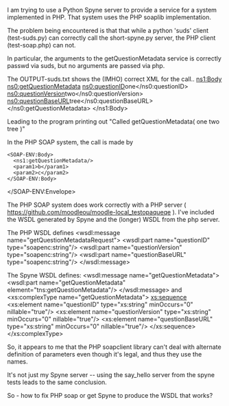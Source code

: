 I am trying to use a Python Spyne server to provide a service
for a system implemented in PHP. That system uses the PHP
soaplib implementation.

The problem being encountered is that that while a python 'suds'
client (test-suds.py) can correctly call the short-spyne.py
server, the PHP client (test-soap.php) can not.

In particular, the arguments to the getQuestionMetadata service
is correctly passwd via suds, but no arguments are passed via
php.

The OUTPUT-suds.txt shows the (IMHO) correct XML for the call..
    <ns1:Body>
      <ns0:getQuestionMetadata>
        <ns0:questionID>one</ns0:questionID>
        <ns0:questionVersion>two</ns0:questionVersion>
        <ns0:questionBaseURL>tree</ns0:questionBaseURL>
      </ns0:getQuestionMetadata>
    </ns1:Body>

Leading to the program printing out "Called getQuestionMetadata( one two tree )"


In the PHP SOAP system, the call is made by 

    <SOAP-ENV:Body>
      <ns1:getQuestionMetadata/>
      <param1>b</param1>
      <param2>c</param2>
    </SOAP-ENV:Body>
   </SOAP-ENV:Envelope>

The PHP SOAP system does work correctly with a PHP server (
https://github.com/moodleou/moodle-local_testopaqueqe ). I've included
the WSDL generated by Spyne and the (longer) WSDL from the php server.

The PHP WSDL defines
    <wsdl:message name="getQuestionMetadataRequest">
      <wsdl:part name="questionID" type="soapenc:string"/>
      <wsdl:part name="questionVersion" type="soapenc:string"/>
      <wsdl:part name="questionBaseURL" type="soapenc:string"/>
    </wsdl:message>

The Spyne WSDL defines:
     <wsdl:message name="getQuestionMetadata">
       <wsdl:part name="getQuestionMetadata" element="tns:getQuestionMetadata"/>
     </wsdl:message>
and
     <xs:complexType name="getQuestionMetadata">
       <xs:sequence>
         <xs:element name="questionID" type="xs:string" minOccurs="0" nillable="true"/>
         <xs:element name="questionVersion" type="xs:string" minOccurs="0" nillable="true"/>
         <xs:element name="questionBaseURL" type="xs:string" minOccurs="0" nillable="true"/>
       </xs:sequence>
     </xs:complexType>

So, it appears to me that the PHP soapclient library can't deal with
alternate definition of parameters even though it's legal, and thus
they use the <param1> names.

It's not just my Spyne server -- using the say_hello server from the
spyne tests leads to the same conclusion.

So - how to fix PHP soap or get Spyne to produce the WSDL that works?

